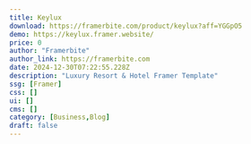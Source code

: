 ```yaml
---
title: Keylux
download: https://framerbite.com/product/keylux?aff=YGGpO5
demo: https://keylux.framer.website/
price: 0
author: "Framerbite"
author_link: https://framerbite.com
date: 2024-12-30T07:22:55.228Z
description: "Luxury Resort & Hotel Framer Template"
ssg: [Framer]
css: []
ui: []
cms: []
category: [Business,Blog]
draft: false
---
```

